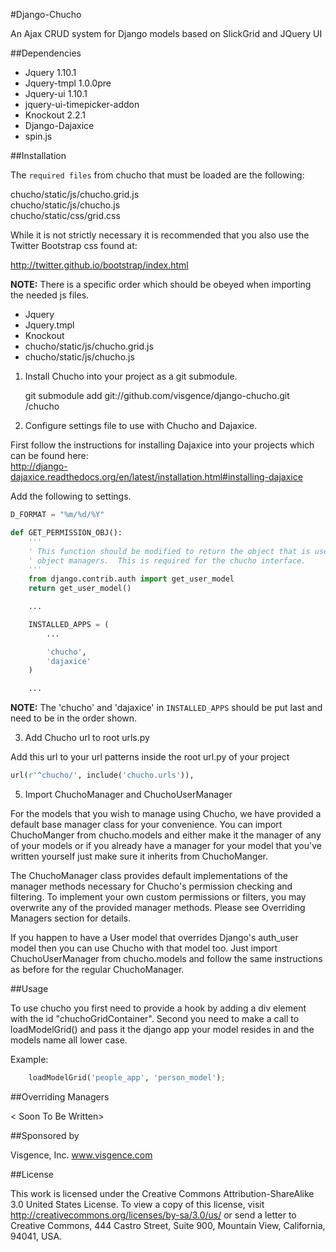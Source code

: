 #Django-Chucho

An Ajax CRUD system for Django models based on SlickGrid and JQuery UI


##Dependencies

- Jquery 1.10.1  
- Jquery-tmpl 1.0.0pre  
- Jquery-ui 1.10.1  
- jquery-ui-timepicker-addon  
- Knockout 2.2.1  
- Django-Dajaxice  
- spin.js  


##Installation

The `required files` from chucho that must be loaded are the following:

chucho/static/js/chucho.grid.js  
chucho/static/js/chucho.js  
chucho/static/css/grid.css  

While it is not strictly necessary it is recommended that you also use the Twitter Bootstrap css found at:

http://twitter.github.io/bootstrap/index.html

**NOTE:** There is a specific order which should be obeyed when importing the needed js files.

- Jquery  
- Jquery.tmpl  
- Knockout  
- chucho/static/js/chucho.grid.js  
- chucho/static/js/chucho.js  

1) Install Chucho into your project as a git submodule.

    git submodule add git://github.com/visgence/django-chucho.git <your project root>/chucho

2) Configure settings file to use with Chucho and Dajaxice.
  
First follow the instructions for installing Dajaxice into your projects which can be found here:  
http://django-dajaxice.readthedocs.org/en/latest/installation.html#installing-dajaxice


Add the following to settings.
    
```python
D_FORMAT = "%m/%d/%Y"

def GET_PERMISSION_OBJ(): 
    '''
    ' This function should be modified to return the object that is used to verify permissions in the
    ' object managers.  This is required for the chucho interface.
    '''
    from django.contrib.auth import get_user_model
    return get_user_model()

    ...

    INSTALLED_APPS = (
        ...

        'chucho',
        'dajaxice'
    )

    ...

```

**NOTE:** The 'chucho' and 'dajaxice' in `INSTALLED_APPS` should be put last and need to be in the order shown.

3) Add Chucho url to root urls.py

Add this url to your url patterns inside the root url.py of your project  
```python
url(r'^chucho/', include('chucho.urls')),
```


5) Import ChuchoManager and ChuchoUserManager

For the models that you wish to manage using Chucho, we have provided a default base manager class for your convenience.
You can import ChuchoManger from chucho.models and either make it the manager of any of your models or if you already have a
manager for your model that you've written yourself just make sure it inherits from ChuchoManger.

The ChuchoManager class provides default implementations of the manager methods necessary for Chucho's permission checking
and filtering.  To implement your own custom permissions or filters, you may overwrite any of the provided manager methods.
Please see Overriding Managers section for details.

If you happen to have a User model that overrides Django's auth_user model then you can use Chucho with that model too.
Just import ChuchoUserManager from chucho.models and follow the same instructions as before for the regular ChuchoManager.


##Usage

To use chucho you first need to provide a hook by adding a div element with the id "chuchoGridContainer".
Second you need to make a call to loadModelGrid() and pass it the django app your model resides in and the models name 
all lower case.

Example:
```python
    loadModelGrid('people_app', 'person_model'); 
```

##Overriding Managers

< Soon To Be Written>


##Sponsored by
    
Visgence, Inc. 
www.visgence.com


##License

This work is licensed under the Creative Commons Attribution-ShareAlike 3.0 United States License. To view a copy of 
this license, visit http://creativecommons.org/licenses/by-sa/3.0/us/ or send a letter to Creative Commons, 444 Castro 
Street, Suite 900, Mountain View, California, 94041, USA.


